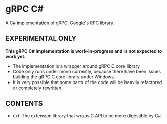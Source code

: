 gRPC C#
=======

A C# implementation of gRPC, Google's RPC library.

EXPERIMENTAL ONLY
-----------------

**This gRPC C# implementation is work-in-progress and is not expected to work yet.**

- The implementation is a wrapper around gRPC C core library
- Code only runs under mono currently, because there have been issues building
  the gRPC C core library under Windows.
- It is very possible that some parts of the code will be heavily refactored or
  completely rewritten.

CONTENTS
--------

- ext:
  The extension library that wraps C API to be more digestible by C#.

